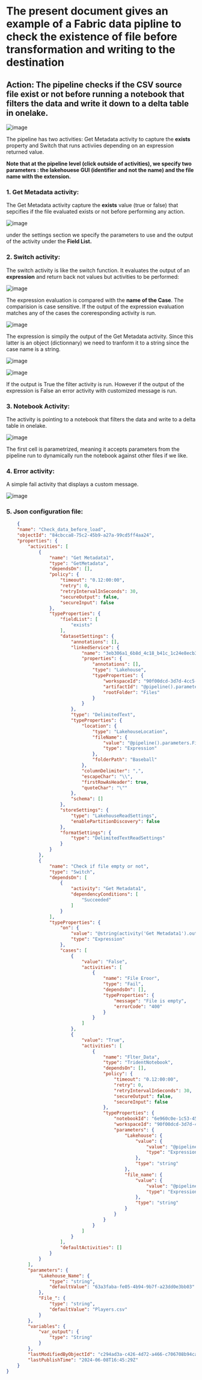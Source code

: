 # The present document gives an example of a Fabric data pipline to check the existence of file before transformation and writing to the destination

## Action: The pipeline checks if the CSV source file exist or not before running a notebook that filters the data and write it down to a delta table in onelake.  

![image](https://github.com/ZACKHADD/Data_Codes_Steps/assets/59281379/01e11196-636d-4757-8e3d-64f4fb2ca333)  

The pipeline has two activities: Get Metadata activity to capture the **exists** property and Switch that runs activiies depending on an expression returned value.  

**Note that at the pipeline level (click outside of activities), we specify two parameters : the lakehouese GUI (identifier and not the name) and the file name with the extension.**  

### 1. Get Metadata activity:

The Get Metadata activity capture the **exists** value (true or false) that sepcifies if the file evaluated exists or not before performing any action.  

![image](https://github.com/ZACKHADD/Data_Codes_Steps/assets/59281379/78ac2709-fe3b-4d39-b44c-98b3b20dd6a1)  

under the settings section we specify the parameters to use and the output of the activity under the **Field List.**  

### 2. Switch activity:

The switch activity is like the switch function. It evaluates the output of an **expression** and return back not values but activities to be performed:  

![image](https://github.com/ZACKHADD/Data_Codes_Steps/assets/59281379/8aee2b94-b8cc-4768-9dae-9c34bfe8496d)  

The expression evaluation is compared with the **name of the Case**. The comparision is case sensitive. If the output of the expression evaluation matches any of the cases the coreresponding activity is run.  

![image](https://github.com/ZACKHADD/Data_Codes_Steps/assets/59281379/925c7971-2331-4b5e-af41-29fed76b40ba)  

The expression is simpily the output of the Get Metadata activity. Since this latter is an object (dictionnary) we need to tranform it to a string since the case name is a string.  

![image](https://github.com/ZACKHADD/Data_Codes_Steps/assets/59281379/4dc93852-46d0-474c-99b5-27c25f94fb4a)  

![image](https://github.com/ZACKHADD/Data_Codes_Steps/assets/59281379/24f183ea-5a53-4b17-9f98-46421263f934)  

If the output is True the filter activity is run. However if the output of the expression is False an error activity with customized message is run.  

### 3. Notebook Activity:

The activity is pointing to a notebook that filters the data and write to a delta table in onelake.  

![image](https://github.com/ZACKHADD/Data_Codes_Steps/assets/59281379/19d2a1e8-a3cd-4876-a32a-8a94b0608f73)  

The first cell is parametrized, meaning it accepts parameters from the pipeline run to dynamically run the notebook against other files if we like.  

### 4. Error activity:

A simple fail activity that displays a custom message.  

![image](https://github.com/ZACKHADD/Data_Codes_Steps/assets/59281379/b924f0fe-4899-43ee-9eb4-f9e680bdcc75)  

### 5. Json configuration file:

```json
    {
    "name": "Check_data_before_load",
    "objectId": "84cbcca8-75c2-45b9-a27a-99cd5ff4aa24",
    "properties": {
        "activities": [
            {
                "name": "Get Metadata1",
                "type": "GetMetadata",
                "dependsOn": [],
                "policy": {
                    "timeout": "0.12:00:00",
                    "retry": 0,
                    "retryIntervalInSeconds": 30,
                    "secureOutput": false,
                    "secureInput": false
                },
                "typeProperties": {
                    "fieldList": [
                        "exists"
                    ],
                    "datasetSettings": {
                        "annotations": [],
                        "linkedService": {
                            "name": "3eb306a1_6b8d_4c18_b41c_1c24e8ecb386",
                            "properties": {
                                "annotations": [],
                                "type": "Lakehouse",
                                "typeProperties": {
                                    "workspaceId": "90f00dcd-3d7d-4cc5-8fdd-84669dbe468e",
                                    "artifactId": "@pipeline().parameters.Lakehouse_Name",
                                    "rootFolder": "Files"
                                }
                            }
                        },
                        "type": "DelimitedText",
                        "typeProperties": {
                            "location": {
                                "type": "LakehouseLocation",
                                "fileName": {
                                    "value": "@pipeline().parameters.File_",
                                    "type": "Expression"
                                },
                                "folderPath": "Baseball"
                            },
                            "columnDelimiter": ",",
                            "escapeChar": "\\",
                            "firstRowAsHeader": true,
                            "quoteChar": "\""
                        },
                        "schema": []
                    },
                    "storeSettings": {
                        "type": "LakehouseReadSettings",
                        "enablePartitionDiscovery": false
                    },
                    "formatSettings": {
                        "type": "DelimitedTextReadSettings"
                    }
                }
            },
            {
                "name": "Check if file empty or not",
                "type": "Switch",
                "dependsOn": [
                    {
                        "activity": "Get Metadata1",
                        "dependencyConditions": [
                            "Succeeded"
                        ]
                    }
                ],
                "typeProperties": {
                    "on": {
                        "value": "@string(activity('Get Metadata1').output.exists)",
                        "type": "Expression"
                    },
                    "cases": [
                        {
                            "value": "False",
                            "activities": [
                                {
                                    "name": "File Eroor",
                                    "type": "Fail",
                                    "dependsOn": [],
                                    "typeProperties": {
                                        "message": "File is empty",
                                        "errorCode": "400"
                                    }
                                }
                            ]
                        },
                        {
                            "value": "True",
                            "activities": [
                                {
                                    "name": "Flter_Data",
                                    "type": "TridentNotebook",
                                    "dependsOn": [],
                                    "policy": {
                                        "timeout": "0.12:00:00",
                                        "retry": 0,
                                        "retryIntervalInSeconds": 30,
                                        "secureOutput": false,
                                        "secureInput": false
                                    },
                                    "typeProperties": {
                                        "notebookId": "6e960c0e-1c53-45e2-bb23-c9d64dd0ba24",
                                        "workspaceId": "90f00dcd-3d7d-4cc5-8fdd-84669dbe468e",
                                        "parameters": {
                                            "Lakehouse": {
                                                "value": {
                                                    "value": "@pipeline().parameters.Lakehouse_Name",
                                                    "type": "Expression"
                                                },
                                                "type": "string"
                                            },
                                            "file_name": {
                                                "value": {
                                                    "value": "@pipeline().parameters.File_",
                                                    "type": "Expression"
                                                },
                                                "type": "string"
                                            }
                                        }
                                    }
                                }
                            ]
                        }
                    ],
                    "defaultActivities": []
                }
            }
        ],
        "parameters": {
            "Lakehouse_Name": {
                "type": "string",
                "defaultValue": "63a3faba-fe05-4b94-9b7f-a23dd0e3bb03"
            },
            "File_": {
                "type": "string",
                "defaultValue": "Players.csv"
            }
        },
        "variables": {
            "var_output": {
                "type": "String"
            }
        },
        "lastModifiedByObjectId": "c294ad3a-c426-4d72-a466-c706708b94ca",
        "lastPublishTime": "2024-06-08T16:45:29Z"
    }
}
```
